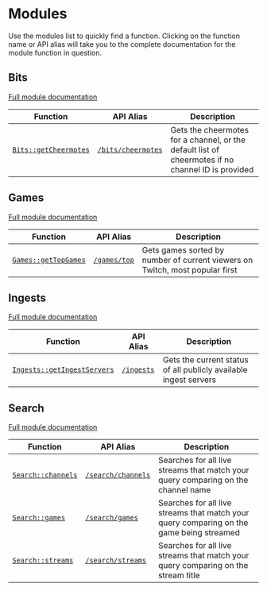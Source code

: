 # Modules
Use the modules list to quickly find a function.  Clicking on the function name or API alias will take you to the complete documentation for the module function in question.

## Bits
[Full module documentation](./Bits.md)

Function | API Alias | Description
-------- | --------- | -----------
[`Bits::getCheermotes`](./Bits.md#bitsgetcheermotes) | [`/bits/cheermotes`](./Bits.md#bitsgetcheermotes) | Gets the cheermotes for a channel, or the default list of cheermotes if no channel ID is provided

## Games
[Full module documentation](./Games.md)

Function | API Alias | Description
-------- | --------- | -----------
[`Games::getTopGames`](./Games.md#gamesgettopgames) | [`/games/top`](./Games.md#gamesgettopgames) | Gets games sorted by number of current viewers on Twitch, most popular first

## Ingests
[Full module documentation](./Ingests.md)

Function | API Alias | Description
-------- | --------- | -----------
[`Ingests::getIngestServers`](./Ingests.md#ingestsgetingestservers) | [`/ingests`](./Ingests.md#ingestsgetingestservers) | Gets the current status of all publicly available ingest servers


## Search
[Full module documentation](./Search.md)

Function | API Alias | Description
-------- | --------- | -----------
[`Search::channels`](./Search.md#searchchannels) | [`/search/channels`](./Search.md#searchchannels) | Searches for all live streams that match your query comparing on the channel name
[`Search::games`](./Search.md#searchgames) | [`/search/games`](./Search.md#searchgames) | Searches for all live streams that match your query comparing on the game being streamed
[`Search::streams`](./Search.md#searchstreams) | [`/search/streams`](./Search.md#searchstreams) | Searches for all live streams that match your query comparing on the stream title
